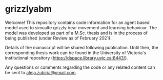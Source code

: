 # grizzlyabm

Welcome! This repository contains code information for an agent based model used to simualte grizzly bear movement and learning behaviour. The model was developed as part of a M.Sc. thesis and is in the process of being published (under Review as of February 2021). 

Details of the manuscript will be shared following publication. Until then, the corresponding thesis work can be found in the University of Victoria's institutional repository (https://dspace.library.uvic.ca:8443/). 

Any questions or comments regarding the code or any related content can be sent to aleja.zubiria@gmail.com. 
